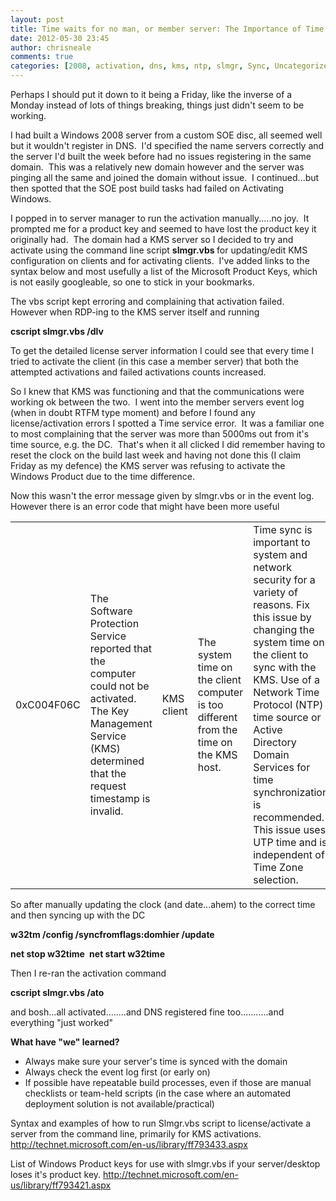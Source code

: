 ```yaml
---
layout: post
title: Time waits for no man, or member server: The Importance of Time Synchronisation in Windows 2008 Domains
date: 2012-05-30 23:45
author: chrisneale
comments: true
categories: [2008, activation, dns, kms, ntp, slmgr, Sync, Uncategorized, Windows]
---
```

<div>Perhaps I should put it down to it being a Friday, like the inverse of a Monday instead of lots of things breaking, things just didn't seem to be working.</div>
<div>

I had built a Windows 2008 server from a custom SOE disc, all seemed well but it wouldn't register in DNS.  I'd specified the name servers correctly and the server I'd built the week before had no issues registering in the same domain.  This was a relatively new domain however and the server was pinging all the same and joined the domain without issue.  I continued...but then spotted that the SOE post build tasks had failed on Activating Windows.

I popped in to server manager to run the activation manually.....no joy.  It prompted me for a product key and seemed to have lost the product key it originally had.  The domain had a KMS server so I decided to try and activate using the command line script <strong>slmgr.vbs </strong>for updating/edit KMS configuration on clients and for activating clients.  I've added links to the syntax below and most usefully a list of the Microsoft Product Keys, which is not easily googleable, so one to stick in your bookmarks.

The vbs script kept erroring and complaining that activation failed.  However when RDP-ing to the KMS server itself and running

<strong>cscript slmgr.vbs /dlv</strong>

To get the detailed license server information I could see that every time I tried to activate the client (in this case a member server) that both the attempted activations and failed activations counts increased.

So I knew that KMS was functioning and that the communications were working ok between the two.  I went into the member servers event log (when in doubt RTFM type moment) and before I found any license/activation errors I spotted a Time service error.  It was a familiar one to most complaining that the server was more than 5000ms out from it's time source, e.g. the DC.  That's when it all clicked I did remember having to reset the clock on the build last week and having not done this (I claim Friday as my defence) the KMS server was refusing to activate the Windows Product due to the time difference.

Now this wasn't the error message given by slmgr.vbs or in the event log.  However there is an error code that might have been more useful
<table>
<tbody>
<tr>
<td>0xC004F06C</td>
<td>The Software Protection Service reported that the computer could not be activated. The Key Management Service (KMS) determined that the request timestamp is invalid.</td>
<td>KMS client</td>
<td>The system time on the client computer is too different from the time on the KMS host.</td>
<td>Time sync is important to system and network security for a variety of reasons. Fix this issue by changing the system time on the client to sync with the KMS. Use of a Network Time Protocol (NTP) time source or Active Directory Domain Services for time synchronization is recommended. This issue uses UTP time and is independent of Time Zone selection.</td>
</tr>
</tbody>
</table>
So after manually updating the clock (and date...ahem) to the correct time and then syncing up with the DC

<strong>w32tm /config /syncfromflags:domhier /update</strong>

<strong>net stop w32time </strong>
<strong>net start w32time</strong>

Then I re-ran the activation command

<strong>cscript slmgr.vbs /ato</strong>

and bosh...all activated........and DNS registered fine too...........and everything "just worked"

<strong>What have "we" learned?</strong>
<ul>
	<li>Always make sure your server's time is synced with the domain</li>
	<li>Always check the event log first (or early on)</li>
	<li>If possible have repeatable build processes, even if those are manual checklists or team-held scripts (in the case where an automated deployment solution is not available/practical)</li>
</ul>
Syntax and examples of how to run Slmgr.vbs script to license/activate a server from the command line, primarily for KMS activations.
<a href="http://technet.microsoft.com/en-us/library/ff793433.aspx">http://technet.microsoft.com/en-us/library/ff793433.aspx</a>

List of Windows Product keys for use with slmgr.vbs if your server/desktop loses it's product key.
<a href="http://technet.microsoft.com/en-us/library/ff793421.aspx">http://technet.microsoft.com/en-us/library/ff793421.aspx</a>

</div>
